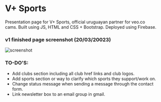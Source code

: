 ﻿# V+ Sports
Presentation page for V+ Sports, official uruguayan partner for veo.co cams. Built using JS, HTML and CSS + Bootstrap. Deployed using Firebase.

### v1 finished page screenshot (20/03/20023)
![screenshot](https://github.com/juanmolinolo/vmas.com/tree/main/public/images/vmas_inicio.jpg?raw=true)

### TO-DO'S:
- Add clubs section including all club href links and club logos.
- Add sports section or way to clarify which sports they support/work on.
- Change status message when sending a message through the contact form.
- Link newsletter box to an email group in gmail.
